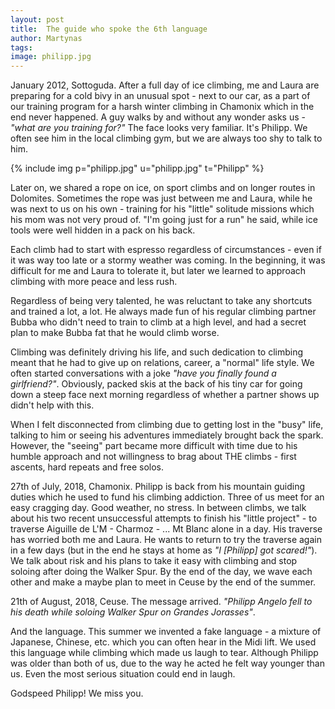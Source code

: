 ```yaml
---
layout: post
title:  The guide who spoke the 6th language
author: Martynas
tags:
image: philipp.jpg
---
```


January 2012, Sottoguda. After a full day of ice climbing, me and Laura are
preparing for a cold bivy in an unusual spot - next to our car, as a part of our
training program for a harsh winter climbing in Chamonix which in the end never
happened. A guy walks by and without any wonder asks us - _"what are you
training for?"_ The face looks very familiar. It's Philipp. We often see him in
the local climbing gym, but we are always too shy to talk to him.

{% include img p="philipp.jpg" u="philipp.jpg" t="Philipp" %}
<!--break-->

Later on, we shared a rope on ice, on sport climbs and on longer routes in Dolomites.
Sometimes the rope was just between me and Laura, while he was next to us on his own -
training for his "little" solitude missions which his mom was not very proud of. "I'm
going just for a run" he said, while ice tools were well hidden in a pack on his
back.

Each climb had to start with espresso regardless of circumstances -
even if it was way too late or a stormy weather was coming. In the
beginning, it was difficult for me and Laura to tolerate it, but later we
learned to approach climbing with more peace and less rush.

Regardless of being very talented, he was reluctant to take any
shortcuts and trained a lot, a lot. He always made fun of his regular climbing
partner Bubba who didn't need to train to climb at a high level, and had a secret
plan to make Bubba fat that he would climb worse.

Climbing was definitely driving his life, and such dedication to climbing meant that he had to
give up on relations, career, a "normal" life style. We often started
conversations with a joke _"have you finally found a girlfriend?"_.
Obviously, packed skis at the back of his tiny car for going down a steep face
next morning regardless of whether a partner shows up didn't help with this.

When I felt disconnected from climbing due to getting lost in the "busy" life,
talking to him or seeing his adventures immediately brought back the spark.
However, the "seeing" part became more difficult with time due to his humble
approach and not willingness to brag about THE climbs - first ascents, hard
repeats and free solos.

27th of July, 2018, Chamonix. Philipp is back from his mountain guiding duties
which he used to fund his climbing addiction. Three of us meet for an easy cragging day.
Good weather, no stress. In between climbs, we talk about his two recent unsuccessful attempts
to finish his "little project" - to traverse Aiguille de L'M - Charmoz - ... Mt
Blanc alone in a day. His traverse has
worried both me and Laura. He wants to return to try the traverse again
in a few days (but in the end he stays at home as _"I [Philipp] got scared!"_).
We talk about risk and his plans to take it easy with climbing and stop soloing
after doing the Walker Spur. By the end of the day, we wave each other and make
a maybe plan to meet in Ceuse by the end of the summer.

21th of August, 2018, Ceuse. The message arrived. _"Philipp Angelo fell to his death
while soloing Walker Spur on Grandes Jorasses"_.

And the language. This summer we invented a fake language - a mixture of Japanese,
Chinese, etc. which you can often hear in the Midi lift. We used this language
while climbing which made us laugh to tear. Although Philipp was older than
both of us, due to the way he acted he felt way younger than us. Even the most
serious situation could end in laugh.

Godspeed Philipp! We miss you.
